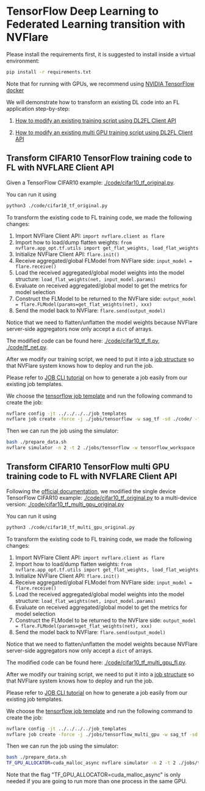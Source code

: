 # TensorFlow Deep Learning to Federated Learning transition with NVFlare

Please install the requirements first, it is suggested to install inside a virtual environment:

```bash
pip install -r requirements.txt
```

Note that for running with GPUs, we recommend using [NVIDIA TensorFlow docker](https://catalog.ngc.nvidia.com/orgs/nvidia/containers/tensorflow)

We will demonstrate how to transform an existing DL code into an FL application step-by-step:

1. [How to modify an existing training script using DL2FL Client API](#transform-cifar10-tensorflow-training-code-to-fl-with-nvflare-client-api)

2. [How to modify an existing multi GPU training script using DL2FL Client API](#transform-cifar10-tensorflow-multi-gpu-training-code-to-fl-with-nvflare-client-api)

## Transform CIFAR10 TensorFlow training code to FL with NVFLARE Client API

Given a TensorFlow CIFAR10 example: [./code/cifar10_tf_original.py](./code/cifar10_tf_original.py).

You can run it using

```bash
python3 ./code/cifar10_tf_original.py
```

To transform the existing code to FL training code, we made the following changes:

1. Import NVFlare Client API: ```import nvflare.client as flare```
2. Import how to load/dump flatten weights: ```from nvflare.app_opt.tf.utils import get_flat_weights, load_flat_weights```
3. Initialize NVFlare Client API: ```flare.init()```
4. Receive aggregated/global FLModel from NVFlare side: ```input_model = flare.receive()```
5. Load the received aggregated/global model weights into the model structure: ```load_flat_weights(net, input_model.params)```
6. Evaluate on received aggregated/global model to get the metrics for model selection
7. Construct the FLModel to be returned to the NVFlare side: ```output_model = flare.FLModel(params=get_flat_weights(net), xxx)```
8. Send the model back to NVFlare: ```flare.send(output_model)```

Notice that we need to flatten/unflatten the model weights because NVFlare server-side aggregators now
only accept a ``dict`` of arrays.

The modified code can be found here: [./code/cifar10_tf_fl.py](./code/cifar10_tf_fl.py), [./code/tf_net.py](./code/tf_net.py).

After we modify our training script, we need to put it into a [job structure](https://nvflare.readthedocs.io/en/latest/real_world_fl/job.html) so that NVFlare system knows how to deploy and run the job.

Please refer to [JOB CLI tutorial](../../../tutorials/job_cli.ipynb) on how to generate a job easily from our existing job templates.


We choose the [tensorflow job template](../../../../job_templates/sag_tf/) and run the following command to create the job:

```bash
nvflare config -jt ../../../../job_templates
nvflare job create -force -j ./jobs/tensorflow -w sag_tf -sd ./code/ -f config_fed_client.conf app_script=cifar10_tf_fl.py
```

Then we can run the job using the simulator:

```bash
bash ./prepare_data.sh
nvflare simulator -n 2 -t 2 ./jobs/tensorflow -w tensorflow_workspace
```


## Transform CIFAR10 TensorFlow multi GPU training code to FL with NVFLARE Client API

Following the [official documentation](https://www.tensorflow.org/guide/keras/distributed_training#single-host_multi-device_synchronous_training), we modified the single 
device TensorFlow CIFAR10 example: [./code/cifar10_tf_original.py](./code/cifar10_tf_original.py) to
a multi-device version: [./code/cifar10_tf_multi_gpu_original.py](./code/cifar10_tf_multi_gpu_original.py)

You can run it using

```bash
python3 ./code/cifar10_tf_multi_gpu_original.py
```

To transform the existing code to FL training code, we made the following changes:

1. Import NVFlare Client API: ```import nvflare.client as flare```
2. Import how to load/dump flatten weights: ```from nvflare.app_opt.tf.utils import get_flat_weights, load_flat_weights```
3. Initialize NVFlare Client API: ```flare.init()```
4. Receive aggregated/global FLModel from NVFlare side: ```input_model = flare.receive()```
5. Load the received aggregated/global model weights into the model structure: ```load_flat_weights(net, input_model.params)```
6. Evaluate on received aggregated/global model to get the metrics for model selection
7. Construct the FLModel to be returned to the NVFlare side: ```output_model = flare.FLModel(params=get_flat_weights(net), xxx)```
8. Send the model back to NVFlare: ```flare.send(output_model)```

Notice that we need to flatten/unflatten the model weights because NVFlare server-side aggregators now
only accept a ``dict`` of arrays.

The modified code can be found here: [./code/cifar10_tf_multi_gpu_fl.py](./code/cifar10_tf_multi_gpu_fl.py).

After we modify our training script, we need to put it into a [job structure](https://nvflare.readthedocs.io/en/latest/real_world_fl/job.html) so that NVFlare system knows how to deploy and run the job.

Please refer to [JOB CLI tutorial](../../../tutorials/job_cli.ipynb) on how to generate a job easily from our existing job templates.


We choose the [tensorflow job template](../../../../job_templates/sag_tf/) and run the following command to create the job:

```bash
nvflare config -jt ../../../../job_templates
nvflare job create -force -j ./jobs/tensorflow_multi_gpu -w sag_tf -sd ./code/ -f config_fed_client.conf app_script=cifar10_tf_multi_gpu_fl.py
```

Then we can run the job using the simulator:

```bash
bash ./prepare_data.sh
TF_GPU_ALLOCATOR=cuda_malloc_async nvflare simulator -n 2 -t 2 ./jobs/tensorflow_multi_gpu -w tensorflow_multi_gpu_workspace
```

Note that the flag "TF_GPU_ALLOCATOR=cuda_malloc_async" is only needed if you are going to run more than one process in the same GPU.
